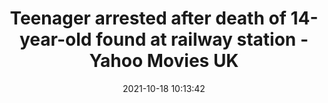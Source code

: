 ---
"title": "Teenager arrested after death of 14-year-old found at railway station - Yahoo Movies UK"
"date": "2021-10-18 10:13:42"
"feed_name": "GOOGLENEWSMINING"
"feed_website": "https://news.google.com/search?q=mining%2Bincident&hl=en-US&gl=US&ceid=US:en"
"feed_rss": "https://news.google.com/rss/search?q=mining%2Bincident&hl=en-US&gl=US&ceid=US:en"
"link": "https://uk.movies.yahoo.com/teenager-arrested-14-old-death-093451964.html"
"source": "{'href': 'https://uk.movies.yahoo.com', 'title': 'Yahoo Movies UK'}"
"file": "_posts/2021-1-1-9b8bdaf9480d1b01ac8cfe19ef6a1f5943fa50eb.md"
"accident": "0"
"drilling": "0"
"represented_by": "0"
"dead": "0"
"injured": "0"
"arrested": "0"
"place": "unknown place"
"where": "unknown site"
"causes": "unknown"
"place_uri": "unknown place"
---
